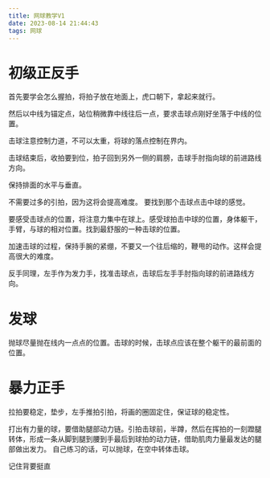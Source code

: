 ```yaml
---
title: 网球教学V1
date: 2023-08-14 21:44:43
tags: 网球
---
```

# 初级正反手
首先要学会怎么握拍，将拍子放在地面上，虎口朝下，拿起来就行。

然后以中线为锚定点，站位稍微靠中线往后一点，要求击球点刚好坐落于中线的位置。

击球注意控制力道，不可以太重，将球的落点控制在界内。

击球结束后，收拍要到位，拍子回到另外一侧的肩膀，击球手肘指向球的前进路线方向。

保持排面的水平与垂直。

不需要过多的引拍，因为这将会提高难度。
要找到那个击球点击中球的感觉。

要感受击球点的位置，将注意力集中在球上。感受球拍击中球的位置，身体躯干，手臂，与球的相对位置。找到最舒服的一种击球的位置。

加速击球的过程，保持手腕的紧绷，不要又一个往后缩的，鞭甩的动作。这样会提高很大的难度。

反手同理，左手作为发力手，找准击球点，击球后左手手肘指向球的前进路线方向。

# 发球
抛球尽量抛在线内一点点的位置。击球的时候，击球点应该在整个躯干的最前面的位置。

# 暴力正手
拉拍要稳定，垫步，左手推拍引拍，将画的圈固定住，保证球的稳定性。

打出有力量的球，要借助腿部动力链。引拍击球前，半蹲，然后在挥拍的一刻蹬腿转体，形成一条从脚到腿到腰到手最后到球拍的动力链，借助肌肉力量最发达的腿部做出发力。
自己练习的话，可以抛球，在空中转体击球。

记住背要挺直